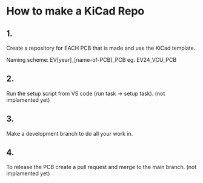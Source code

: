 
# How to make a KiCad Repo

## 1.

Create a repository for EACH PCB that is made and use the KiCad template.

Naming scheme: EV[year]_[name-of-PCB]_PCB eg. EV24_VCU_PCB

## 2.

Run the setup script from VS code (run task -> setup task). (not implamented yet)

## 3.

Make a development branch to do all your work in.

## 4.

To release the PCB create a pull request and merge to the main branch. (not implamented yet)
